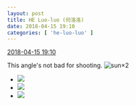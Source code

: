 ```yaml
---
layout: post
title: HE Luo-luo (何洛洛)
date: 2018-04-15 19:10
categories: [ 'he-luo-luo' ]
---
```


<div class="weibo-info">
  <a href="https://weibo.com/6117570574/GceePCAFX">2018-04-15 19:10</a>
</div>

This angle's not bad for shooting. ![sun](https://img.t.sinajs.cn/t4/appstyle/expression/ext/normal/e5/sun.gif)×2

<!-- more -->

<ul class="weibo-pic-list-1">
  <li class="weibo-pic">
    <a href="https://wx3.sinaimg.cn/mw690/006G0Hz8ly1fqdjvmjwx3j30u00gt7jy.jpg"><img src="https://wx3.sinaimg.cn/thumb150/006G0Hz8ly1fqdjvmjwx3j30u00gt7jy.jpg"/></a>
  </li>
  <li class="weibo-pic">
    <a href="https://wx3.sinaimg.cn/mw690/006G0Hz8ly1fqdjw7qgrej31sg1sg7wl.jpg"><img src="https://wx3.sinaimg.cn/thumb150/006G0Hz8ly1fqdjw7qgrej31sg1sg7wl.jpg"/></a>
  </li>
  <li class="weibo-pic">
    <a href="https://wx2.sinaimg.cn/mw690/006G0Hz8ly1fqdjwihl9hj31hc0u0qv5.jpg"><img src="https://wx2.sinaimg.cn/thumb150/006G0Hz8ly1fqdjwihl9hj31hc0u0qv5.jpg"/></a>
  </li>
</ul>
